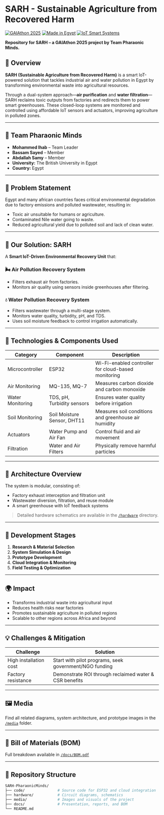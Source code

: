 # SARH - Sustainable Agriculture from Recovered Harm

[![GAIAthon 2025](https://img.shields.io/badge/GAIAthon-2025-green)](#)
[![Made in Egypt](https://img.shields.io/badge/Made%20in-Egypt-red)](#)
[![IoT Smart Systems](https://img.shields.io/badge/IoT-Smart%20Agriculture-blue)](#)

**Repository for SARH – a GAIAthon 2025 project by Team Pharaonic Minds.**

## 🚀 Overview

**SARH (Sustainable Agriculture from Recovered Harm)** is a smart IoT-powered solution that tackles industrial air and water pollution in Egypt by transforming environmental waste into agricultural resources.

Through a dual-system approach—**air purification** and **water filtration**—SARH reclaims toxic outputs from factories and redirects them to power smart greenhouses. These closed-loop systems are monitored and controlled using affordable IoT sensors and actuators, improving agriculture in polluted zones.

---

## 👥 Team Pharaonic Minds

- **Mohammed Ihab** – Team Leader  
- **Bassam Sayed** – Member  
- **Abdallah Samy** – Member  
- **University:** The British University in Egypt  
- **Country:** Egypt  

---

## 🧠 Problem Statement

Egypt and many african countries faces critical environmental degradation due to factory emissions and polluted wastewater, resulting in:

- Toxic air unsuitable for humans or agriculture.
- Contaminated Nile water going to waste.
- Reduced agricultural yield due to polluted soil and lack of clean water.

---

## 🌱 Our Solution: SARH

A **Smart IoT-Driven Environmental Recovery Unit** that:

### 🌬️ Air Pollution Recovery System
- Filters exhaust air from factories.
- Monitors air quality using sensors inside greenhouses after filtering.

### 💧 Water Pollution Recovery System
- Filters wastewater through a multi-stage system.
- Monitors water quality, turbidity, pH, and TDS.
- Uses soil moisture feedback to control irrigation automatically.

---

## 🔧 Technologies & Components Used

| Category | Component | Description |
|---------|-----------|-------------|
| Microcontroller | ESP32 | Wi-Fi-enabled controller for cloud-based monitoring |
| Air Monitoring | MQ-135, MQ-7 | Measures carbon dioxide and carbon monoxide |
| Water Monitoring | TDS, pH, Turbidity sensors | Ensures water quality before irrigation |
| Soil Monitoring | Soil Moisture Sensor, DHT11 | Measures soil conditions and greenhouse air humidity |
| Actuators | Water Pump and Air Fan | Control fluid and air movement |
| Filtration | Water and Air Filters | Physically remove harmful particles |

---

## 📐 Architecture Overview

The system is modular, consisting of:
- Factory exhaust interception and filtration unit
- Wastewater diversion, filtration, and reuse module
- A smart greenhouse with IoT feedback systems

> Detailed hardware schematics are available in the [`/hardware`](/hardware) directory.

---

## 🧪 Development Stages

1. **Research & Material Selection**
2. **System Simulation & Design**
3. **Prototype Development**
4. **Cloud Integration & Monitoring**
5. **Field Testing & Optimization**

---

## 🌍 Impact

- Transforms industrial waste into agricultural input
- Reduces health risks near factories
- Promotes sustainable agriculture in polluted regions
- Scalable to other regions across Africa and beyond

---

## 💡 Challenges & Mitigation

| Challenge | Solution |
|----------|----------|
| High installation cost | Start with pilot programs, seek government/NGO funding |
| Factory resistance | Demonstrate ROI through reclaimed water & CSR benefits |

---

## 🖼️ Media

Find all related diagrams, system architecture, and prototype images in the [`/media`](/media) folder.

---

## 🧾 Bill of Materials (BOM)

Full breakdown available in [`/docs/BOM.pdf`](./docs/BOM.pdf)

---

## 📁 Repository Structure

```bash
SARH-PharaonicMinds/
├── code/               # Source code for ESP32 and cloud integration
├── hardware/           # Circuit diagrams, schematics
├── media/              # Images and visuals of the project
├── docs/               # Presentation, reports, and BOM
└── README.md
